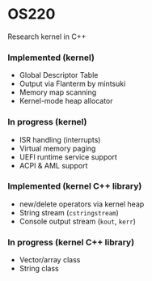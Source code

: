 # OS220
Research kernel in C++

### Implemented (kernel)
- Global Descriptor Table
- Output via Flanterm by mintsuki
- Memory map scanning
- Kernel-mode heap allocator

### In progress (kernel)
- ISR handling (interrupts)
- Virtual memory paging
- UEFI runtime service support
- ACPI & AML support

### Implemented (kernel C++ library)
- new/delete operators via kernel heap
- String stream (`cstringstream`)
- Console output stream (`kout`, `kerr`)

### In progress (kernel C++ library)
- Vector/array class
- String class